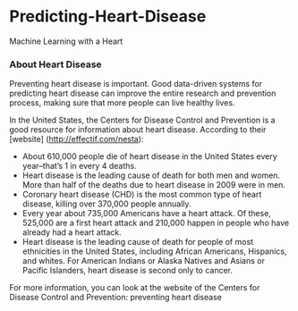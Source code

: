 # Predicting-Heart-Disease
Machine Learning with a Heart

### About Heart Disease
Preventing heart disease is important. Good data-driven systems for predicting heart disease can improve the entire research and prevention process, making sure that more people can live healthy lives.

In the United States, the Centers for Disease Control and Prevention is a good resource for information about heart disease. According to their [website] (http://effectif.com/nesta):

* About 610,000 people die of heart disease in the United States every year–that’s 1 in every 4 deaths.
* Heart disease is the leading cause of death for both men and women. More than half of the deaths due to heart disease in 2009 were in men.
* Coronary heart disease (CHD) is the most common type of heart disease, killing over 370,000 people annually.
* Every year about 735,000 Americans have a heart attack. Of these, 525,000 are a first heart attack and 210,000 happen in people who have already had a heart attack.
* Heart disease is the leading cause of death for people of most ethnicities in the United States, including African Americans, Hispanics, and whites. For American Indians or Alaska Natives and Asians or Pacific Islanders, heart disease is second only to cancer.

For more information, you can look at the website of the Centers for Disease Control and Prevention: preventing heart disease

